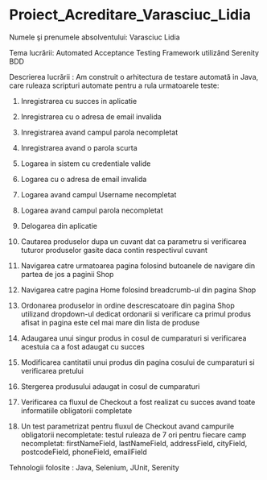 # Proiect_Acreditare_Varasciuc_Lidia

Numele şi prenumele absolventului: Varasciuc Lidia

Tema lucrării:
Automated Acceptance Testing Framework utilizând Serenity BDD

Descrierea lucrării :
Am construit o arhitectura de testare automată in Java, care ruleaza scripturi automate pentru a rula urmatoarele teste:
1. Inregistrarea cu succes in aplicatie
2. Inregistrarea cu o adresa de email invalida
3. Inregistrarea avand campul parola necompletat
4. Inregistrarea avand o parola scurta

5. Logarea in sistem cu credentiale valide
6. Logarea cu o adresa de email invalida
7. Logarea avand campul Username necompletat
8. Logarea avand campul parola necompletat
9. Delogarea din aplicatie

10. Cautarea produselor dupa un cuvant dat ca parametru si verificarea tuturor produselor gasite daca contin respectivul cuvant
11. Navigarea catre urmatoarea pagina folosind butoanele de navigare din partea de jos a paginii Shop
12. Navigarea catre pagina Home folosind breadcrumb-ul din pagina Shop
13. Ordonarea produselor in ordine descrescatoare din pagina Shop utilizand dropdown-ul dedicat ordonarii si verificare ca primul produs afisat in pagina este cel mai mare din lista de produse

14. Adaugarea unui singur produs in cosul de cumparaturi si verificarea acestuia ca a fost adaugat cu succes
15. Modificarea cantitatii unui produs din pagina cosului de cumparaturi si verificarea pretului
16. Stergerea produsului adaugat in cosul de cumparaturi

17. Verificarea ca fluxul de Checkout a fost realizat cu succes avand toate informatiile obligatorii completate
18. Un test parametrizat pentru fluxul de Checkout avand campurile obligatorii necompletate: testul ruleaza de 7 ori pentru fiecare camp necompletat: firstNameField, lastNameField, addressField, cityField, postcodeField, phoneField, emailField

Tehnologii folosite :
Java, Selenium, JUnit, Serenity

